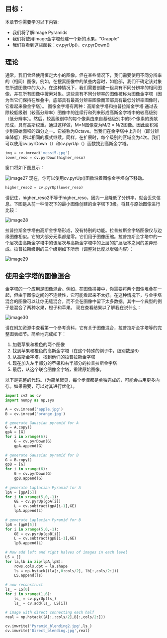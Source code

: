 ## 目标：
本章节你需要学习以下内容:
- 我们将了解Image Pyramids
- 我们将使用Image金字塔创建一个新的水果，“Orapple”
- 我们将看到这些函数：cv.pyrUp()，cv.pyrDown()
    
## 理论
通常，我们曾经使用恒定大小的图像。但在某些情况下，我们需要使用不同分辨率的（相同）图像。例如，在搜索图像中的某些内容时，如脸部，我们不确定该对象在所述图像中的大小。在这种情况下，我们需要创建一组具有不同分辨率的相同图像，并在所有图像中搜索对象。这些具有不同分辨率的图像被称为图像金字塔（因为当它们保持在堆叠中，底部具有最高分辨率图像而顶部具有最低分辨率图像时，它看起来像金字塔）。
图像金字塔有两种：高斯金字塔和拉普拉斯金字塔
通过去除较低级别（较高分辨率）图像中的连续行和列来形成高斯金字塔中的较高级别（低分辨率）。然后，较高级别中的每个像素由来自基础级别中的5个像素的贡献形成，具有高斯权重。通过这样做，M×N图像变为M/2 × N/2图像。因此面积减少到原始面积的四分之一。它被称为Octave。当我们在金字塔中上升时（即分辨率降低）将以相同的模式继续。同样，在扩展时，每个级别的区域变为4次。我们可以使用cv.pyrDown（）和cv.pyrUp（）函数找到高斯金字塔。
```python
img = cv.imread('messi5.jpg')
lower_reso = cv.pyrDown(higher_reso)
```

窗口将如下图显示：

![image27](https://docs.opencv.org/4.0.0/messipyr.jpg)
现在，你可以使用cv.pyrUp()函数沿着图像金字塔向下移动。
```python
higher_reso2 = cv.pyrUp(lower_reso)
```
请记住，higher_reso2不等于higher_reso，因为一旦降低了分辨率，就会丢失信息。下图是从前一种情况下的最小图像创建的金字塔下3级。将其与原始图像进行比较：

![image28](https://docs.opencv.org/4.0.0/messiup.jpg)

拉普拉斯金字塔由高斯金字塔形成，没有特别的功能。拉普拉斯金字塔图像仅与边缘图像相似。它的大部分元素都是零。它们用于图像压缩。拉普拉斯金字塔中的一个层次由高斯金字塔中的该层次与高斯金字塔中的上层的扩展版本之间的差异形成。拉普拉斯级别的三个级别如下所示（调整对比度以增强内容）：

![image29](https://docs.opencv.org/4.0.0/lap.jpg)

## 使用金字塔的图像混合

金字塔的一个应用是图像混合。例如，在图像拼接中，你需要将两个图像堆叠在一起，但由于图像之间的不连续性，它可能看起来不太好。在这种情况下，与金字塔混合的图像可以让你无缝混合，而不会在图像中留下太多数据。其中一个典型的例子是混合了两种水果，橙子和苹果。 现在查看结果以了解我在说什么：

![image30](https://docs.opencv.org/4.0.0/orapple.jpg)

请在附加资源中查看第一个参考资料，它有关于图像混合，拉普拉斯金字塔等的完整图表细节。简单地完成如下：

1. 加载苹果和橙色的两个图像
2. 找到苹果和橙色的高斯金字塔（在这个特殊的例子中，级别数是6）
3. 从高斯金字塔，找到他们的拉普拉斯金字塔
4. 现在加入左半部分的苹果和右半部分的拉普拉斯金字塔
5. 最后，从这个联合图像金字塔，重建原始图像。
    
以下是完整的代码。（为简单起见，每个步骤都是单独完成的，可能会占用更多内存。如果需要，可以对其进行优化）。

```python
import cv2 as cv
import numpy as np,sys

A = cv.imread('apple.jpg')
B = cv.imread('orange.jpg')

# generate Gaussian pyramid for A
G = A.copy()
gpA = [G]
for i in xrange(6):
    G = cv.pyrDown(G)
    gpA.append(G)
    
# generate Gaussian pyramid for B
G = B.copy()
gpB = [G]
for i in xrange(6):
    G = cv.pyrDown(G)
    gpB.append(G)
    
# generate Laplacian Pyramid for A
lpA = [gpA[5]]
for i in xrange(5,0,-1):
    GE = cv.pyrUp(gpA[i])
    L = cv.subtract(gpA[i-1],GE)
    lpA.append(L)
    
# generate Laplacian Pyramid for B
lpB = [gpB[5]]
for i in xrange(5,0,-1):
    GE = cv.pyrUp(gpB[i])
    L = cv.subtract(gpB[i-1],GE)
    lpB.append(L)
    
# Now add left and right halves of images in each level
LS = []
for la,lb in zip(lpA,lpB):
    rows,cols,dpt = la.shape
    ls = np.hstack((la[:,0:cols/2], lb[:,cols/2:]))
    LS.append(ls)
    
# now reconstruct
ls_ = LS[0]
for i in xrange(1,6):
    ls_ = cv.pyrUp(ls_)
    ls_ = cv.add(ls_, LS[i])
    
# image with direct connecting each half
real = np.hstack((A[:,:cols/2],B[:,cols/2:]))

cv.imwrite('Pyramid_blending2.jpg',ls_)
cv.imwrite('Direct_blending.jpg',real)
```
